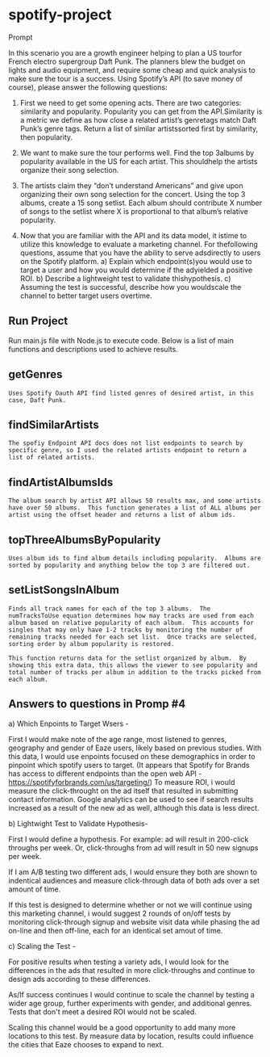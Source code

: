 # spotify-project

Prompt

In​ ​this​ ​scenario​ ​you​ ​are​ ​a​ ​growth​ ​engineer​ ​helping​ ​to​ ​plan​ ​a​ ​US​ ​tour​ ​for​ ​French​ ​electro supergroup​ ​Daft​ ​Punk.​ ​The​ ​planners​ ​blew​ ​the​ ​budget​ ​on​ ​lights​ ​and​ ​audio​ ​equipment,​ ​and require​ ​some​ ​cheap​ ​and​ ​quick​ ​analysis​ ​to​ ​make​ ​sure​ ​the​ ​tour​ ​is​ ​a​ ​success.​ ​Using​ ​Spotify’s​ ​API (to​ ​save​ ​money​ ​of​ ​course),​ ​please​ ​answer​ ​the​ ​following​ ​questions:

1) First​ ​we​ ​need​ ​to​ ​get​ ​some​ ​opening​ ​acts.​ ​There​ ​are​ ​two​ ​categories:​ ​similarity​ ​and popularity.​ ​Popularity​ ​you​ ​can​ ​get​ ​from​ ​the​ ​API.​ ​Similarity​ ​is​ ​a​ ​metric​ ​we​ ​define​ ​as​ ​how close​ ​a​ ​related​ ​artist’s​ ​genre​ ​tags​ ​match​ ​Daft​ ​Punk’s​ ​genre​ ​tags.​ ​Return​ ​a​ ​list​ ​of​ ​similar artists​ ​sorted​ ​first​ ​by​ ​similarity,​ ​then​ ​popularity.

2) We​ ​want​ ​to​ ​make​ ​sure​ ​the​ ​tour​ ​performs​ ​well.​ ​Find​ ​the​ ​top​ ​3​ ​albums​ ​by​ ​popularity available​ ​in​ ​the​ ​US​ ​for​ ​each​ ​artist.​ ​This​ ​should​ ​help​ ​the​ ​artists​ ​organize​ ​their​ ​song selection.

3) The​ ​artists​ ​claim​ ​they​ ​“don’t​ ​understand​ ​Americans”​ ​and​ ​give​ ​up​ ​on​ ​organizing​ ​their​ ​own song​ ​selection​ ​for​ ​the​ ​concert.​ ​Using​ ​the​ ​top​ ​3​ ​albums,​ ​create​ ​a​ ​15​ ​song​ ​setlist.​ ​Each album​ ​should​ ​contribute​ ​X​ ​number​ ​of​ ​songs​ ​to​ ​the​ ​setlist​ ​where​ ​X​ ​is​ ​proportional​ ​to​ ​that album’s​ ​relative​ ​popularity.

4) Now​ ​that​ ​you​ ​are​ ​familiar​ ​with​ ​the​ ​API​ ​and​ ​its​ ​data​ ​model,​ ​it​ ​is​ ​time​ ​to​ ​utilize​ ​this knowledge​ ​to​ ​evaluate​ ​a​ ​marketing​ ​channel.​ ​For​ ​the​ ​following​ ​questions,​ ​assume​ ​that you​ ​have​ ​the​ ​ability​ ​to​ ​serve​ ​ads​ ​directly​ ​to​ ​users​ ​on​ ​the​ ​Spotify​ ​platform.
	a) Explain​ ​which​ ​endpoint(s)​ ​you​ ​would​ ​use​ ​to​ ​target​ ​a​ ​user​ ​and​ ​how​ ​you​ ​would determine​ ​if​ ​the​ ​ad​ ​yielded​ ​a​ ​positive​ ​ROI.
	b) Describe​ ​a​ ​lightweight​ ​test​ ​to​ ​validate​ ​this​ ​hypothesis.
	c) Assuming​ ​the​ ​test​ ​is​ ​successful,​ ​describe​ ​how​ ​you​ ​would​ ​scale​ ​the​ ​channel​ ​to
	better​ ​target​ ​users​ ​overtime.



## Run Project
Run main.js file with Node.js to execute code.  Below is a list of main functions and descriptions used to achieve results.


## getGenres
	Uses Spotify Oauth API find listed genres of desired artist, in this case, Daft Punk.

## findSimilarArtists
	The spofiy Endpoint API docs does not list endpoints to search by specific genre, so I used the related artists endpoint to return a list of related artists.

## findArtistAlbumsIds	
	The album search by artist API allows 50 results max, and some artists have over 50 albums.  This function generates a list of ALL albums per artist using the offset header and returns a list of album ids.

## topThreeAlbumsByPopularity
	Uses album ids to find album details including popularity.  Albums are sorted by popularity and anything below the top 3 are filtered out.

## setListSongsInAlbum
	Finds all track names for each of the top 3 albums.  The numTracksToUse equation determines how may tracks are used from each album based on relative popularity of each album.  This accounts for singles that may only have 1-2 tracks by monitoring the number of remaining tracks needed for each set list.  Once tracks are selected, sorting order by album popularity is restored.  

	This function returns data for the setlist organized by album.  By showing this extra data, this allows the viewer to see popularity and total number of tracks per album in addition to the tracks picked from each album.

## Answers to questions in Promp #4

a) Which Enpoints to Target Wsers - 

First I would make note of the age range, most listened to genres, geography and gender of Eaze users, likely based on previous studies.  With this data, I would use enpoints focused on these demographics in order to pinpoint which spotify users to target.  (It appears that Spotify for Brands has access to different endpoints than the open web API - https://spotifyforbrands.com/us/targeting/)  To measure ROI, i would measure the click-throught on the ad itself that resulted in submitting contact information. Google analytics can be used to see if search results increased as a result of the new ad as well, although this data is less direct.

b) Lightwight Test to Validate Hypothesis-

First I would define a hypothesis.  For example: ad will result in 200-click throughs per week.  Or, click-throughs from ad will result in 50 new signups per week.  

If I am A/B testing two different ads, I would ensure they both are shown to indentical audiences and measure click-through data of both ads over a set amount of time.  

If this test is designed to determine whether or not we will continue using this marketing channel, i would suggest 2 rounds of on/off tests by monitoring click-through signup and website visit data while phasing the ad on-line and then off-line, each for an identical set amout of time.

c) Scaling the Test - 

For positive results when testing a variety ads, I would look for the differences in the ads that resulted in more click-throughs and continue to design ads according to these differences.

As/If success continues I would continue to scale the channel by testing a wider age group, further experiments with gender, and additional genres.  Tests that don't meet a desired ROI would not be scaled.

Scaling this channel would be a good opportunity to add many more locations to this test.  By measure data by location, results could influence the cities that Eaze chooses to expand to next.
